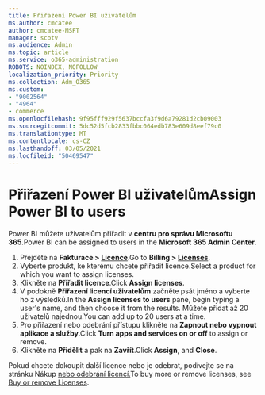 ```yaml
---
title: Přiřazení Power BI uživatelům
ms.author: cmcatee
author: cmcatee-MSFT
manager: scotv
ms.audience: Admin
ms.topic: article
ms.service: o365-administration
ROBOTS: NOINDEX, NOFOLLOW
localization_priority: Priority
ms.collection: Adm_O365
ms.custom:
- "9002564"
- "4964"
- commerce
ms.openlocfilehash: 9f95fff929f5637bccfa3f9d6a79281d2cb09003
ms.sourcegitcommit: 5dc52d5fcb2833fbbc064edb783e609d8eef79c0
ms.translationtype: MT
ms.contentlocale: cs-CZ
ms.lasthandoff: 03/05/2021
ms.locfileid: "50469547"
---
```

# <a name="assign-power-bi-to-users"></a><span data-ttu-id="a49f5-102">Přiřazení Power BI uživatelům</span><span class="sxs-lookup"><span data-stu-id="a49f5-102">Assign Power BI to users</span></span>

<span data-ttu-id="a49f5-103">Power BI můžete uživatelům přiřadit v **centru pro správu Microsoftu 365**.</span><span class="sxs-lookup"><span data-stu-id="a49f5-103">Power BI can be assigned to users in the **Microsoft 365 Admin Center**.</span></span>  

1. <span data-ttu-id="a49f5-104">Přejděte na **Fakturace > [Licence](https://go.microsoft.com/fwlink/p/?linkid=842264)**.</span><span class="sxs-lookup"><span data-stu-id="a49f5-104">Go to **Billing > [Licenses](https://go.microsoft.com/fwlink/p/?linkid=842264)**.</span></span>
2. <span data-ttu-id="a49f5-105">Vyberte produkt, ke kterému chcete přiřadit licence.</span><span class="sxs-lookup"><span data-stu-id="a49f5-105">Select a product for which you want to assign licenses.</span></span>
3. <span data-ttu-id="a49f5-106">Klikněte na **Přiřadit licence**.</span><span class="sxs-lookup"><span data-stu-id="a49f5-106">Click **Assign licenses**.</span></span>
4. <span data-ttu-id="a49f5-107">V podokně **Přiřazení licencí uživatelům** začněte psát jméno a vyberte ho z výsledků.</span><span class="sxs-lookup"><span data-stu-id="a49f5-107">In the **Assign licenses to users** pane, begin typing a user's name, and then choose it from the results.</span></span> <span data-ttu-id="a49f5-108">Můžete přidat až 20 uživatelů najednou.</span><span class="sxs-lookup"><span data-stu-id="a49f5-108">You can add up to 20 users at a time.</span></span>
5. <span data-ttu-id="a49f5-109">Pro přiřazení nebo odebrání přístupu klikněte na **Zapnout nebo vypnout aplikace a služby**.</span><span class="sxs-lookup"><span data-stu-id="a49f5-109">Click **Turn apps and services on or off** to assign or remove.</span></span>
6. <span data-ttu-id="a49f5-110">Klikněte na **Přidělit** a pak na **Zavřít**.</span><span class="sxs-lookup"><span data-stu-id="a49f5-110">Click **Assign**, and **Close**.</span></span>

<span data-ttu-id="a49f5-111">Pokud chcete dokoupit další licence nebo je odebrat, podívejte se na stránku Nákup [nebo odebrání licencí.](https://docs.microsoft.com/microsoft-365/commerce/licenses/buy-licenses#buy-or-remove-licenses-for-your-business-subscription)</span><span class="sxs-lookup"><span data-stu-id="a49f5-111">To buy more or remove licenses, see [Buy or remove Licenses](https://docs.microsoft.com/microsoft-365/commerce/licenses/buy-licenses#buy-or-remove-licenses-for-your-business-subscription).</span></span>